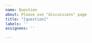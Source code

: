 ```yaml
---
name: Question
about: Please use "discussions" page
title: "[question]"
labels: ''
assignees: ''

---
```



